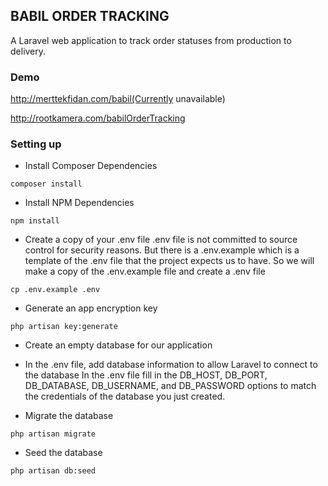 ## BABIL ORDER TRACKING
A Laravel web application to track order statuses from production to delivery.

### Demo
http://merttekfidan.com/babil(Currently unavailable)

http://rootkamera.com/babilOrderTracking 


### Setting up

-   Install Composer Dependencies

```
composer install
```

-   Install NPM Dependencies

```
npm install
```

-   Create a copy of your .env file
    .env file is not committed to source control for security reasons. But there is a .env.example which is a template of the .env file that the project expects us to have. So we will make a copy of the .env.example file and create a .env file

```
cp .env.example .env
```

-   Generate an app encryption key

```
php artisan key:generate
```

-   Create an empty database for our application

-   In the .env file, add database information to allow Laravel to connect to the database
    In the .env file fill in the DB_HOST, DB_PORT, DB_DATABASE, DB_USERNAME, and DB_PASSWORD options to match the credentials of the database you just created.

-   Migrate the database

```
php artisan migrate
```

-   Seed the database

```
php artisan db:seed
```
